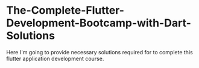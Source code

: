 # The-Complete-Flutter-Development-Bootcamp-with-Dart-Solutions
Here I'm going to provide necessary solutions required for to complete this flutter application development course. 

